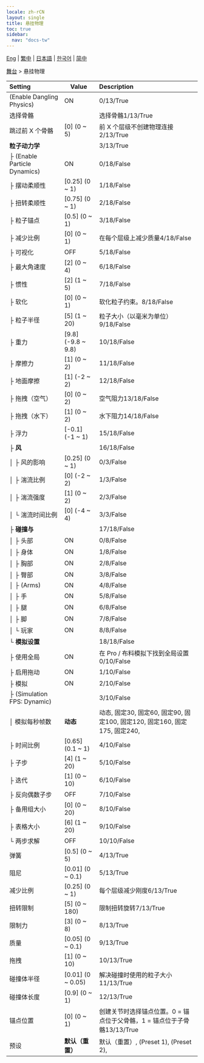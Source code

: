 ```yaml
---
locale: zh-rCN
layout: single
title: 悬挂物理
toc: true
sidebar:
  nav: "docs-tw"
---
```

[Eng](/dancexr/menu/2025.4/stage/cloth_physics) | [繁中](/tw/dancexr/menu/2025.4/stage/cloth_physics) | [日本語](/jp/dancexr/menu/2025.4/stage/cloth_physics) | [한국어](/kr/dancexr/menu/2025.4/stage/cloth_physics) | [简中](/zh/dancexr/menu/2025.4/stage/cloth_physics)

[舞台](../menu#舞台) > 悬挂物理



| Setting | Value | Description |
| :--- | --- | :--- |
| (Enable Dangling Physics) | ON | 0/13/True
| 选择骨骼 || 选择骨骼1/13/True
| 跳过前 X 个骨骼 | [0] (0 ~ 5) | 前 X 个层级不创建物理连接2/13/True
| **粒子动力学** | | 3/13/True
| ├ (Enable Particle Dynamics) | ON | 0/18/False
| ├ 摆动柔顺性 | [0.25] (0 ~ 1) | 1/18/False
| ├ 扭转柔顺性 | [0.75] (0 ~ 1) | 2/18/False
| ├ 粒子锚点 | [0.5] (0 ~ 1) | 3/18/False
| ├ 减少比例 | [0] (0 ~ 1) | 在每个层级上减少质量4/18/False
| ├ 可视化 | OFF | 5/18/False
| ├ 最大角速度 | [2] (0 ~ 4) | 6/18/False
| ├ 惯性 | [2] (1 ~ 5) | 7/18/False
| ├ 软化 | [0] (0 ~ 1) | 软化粒子约束。8/18/False
| ├ 粒子半径 | [5] (1 ~ 20) | 粒子大小（以毫米为单位）9/18/False
| ├ 重力 | [9.8] (-9.8 ~ 9.8) | 10/18/False
| ├ 摩擦力 | [1] (0 ~ 2) | 11/18/False
| ├ 地面摩擦 | [1] (-2 ~ 2) | 12/18/False
| ├ 拖拽（空气） | [0] (0 ~ 2) | 空气阻力13/18/False
| ├ 拖拽（水下） | [1] (0 ~ 2) | 水下阻力14/18/False
| ├ 浮力 | [-0.1] (-1 ~ 1) | 15/18/False
| ├ **风** | | 16/18/False
| │ ├ 风的影响 | [0.25] (0 ~ 1) | 0/3/False
| │ ├ 湍流比例 | [0] (-2 ~ 2) | 1/3/False
| │ ├ 湍流强度 | [1] (0 ~ 2) | 2/3/False
| │ └ 湍流时间比例 | [0] (-4 ~ 4) | 3/3/False
| ├ **碰撞与** | | 17/18/False
| │ ├ 头部 | ON | 0/8/False
| │ ├ 身体 | ON | 1/8/False
| │ ├ 胸部 | ON | 2/8/False
| │ ├ 臀部 | ON | 3/8/False
| │ ├ (Arms) | ON | 4/8/False
| │ ├ 手 | ON | 5/8/False
| │ ├ 腿 | ON | 6/8/False
| │ ├ 脚 | ON | 7/8/False
| │ └ 玩家 | ON | 8/8/False
| └ **模拟设置** | | 18/18/False
|   ├ 使用全局 | ON | 在 Pro / 布料模拟下找到全局设置0/10/False
|   ├ 启用拖动 | ON | 1/10/False
|   ├ 模拟 | ON | 2/10/False
|   ├ (Simulation FPS: Dynamic) || 3/10/False
|   │ 模拟每秒帧数 | **动态** | 动态, 固定30, 固定60, 固定90, 固定100, 固定120, 固定160, 固定175, 固定240,  |
|   ├ 时间比例 | [0.65] (0.1 ~ 1) | 4/10/False
|   ├ 子步 | [4] (1 ~ 20) | 5/10/False
|   ├ 迭代 | [1] (0 ~ 10) | 6/10/False
|   ├ 反向偶数子步 | OFF | 7/10/False
|   ├ 备用组大小 | [0] (0 ~ 20) | 8/10/False
|   ├ 表格大小 | [6] (1 ~ 20) | 9/10/False
|   └ 两步求解 | OFF | 10/10/False
| 弹簧 | [0.5] (0 ~ 5) | 4/13/True
| 阻尼 | [0.01] (0 ~ 0.1) | 5/13/True
| 减少比例 | [0.25] (0 ~ 1) | 每个层级减少刚度6/13/True
| 扭转限制 | [5] (0 ~ 180) | 限制扭转旋转7/13/True
| 限制力 | [3] (0 ~ 8) | 8/13/True
| 质量 | [0.05] (0 ~ 0.1) | 9/13/True
| 拖拽 | [1] (0 ~ 10) | 10/13/True
| 碰撞体半径 | [0.01] (0 ~ 0.05) | 解决碰撞时使用的粒子大小11/13/True
| 碰撞体长度 | [0.9] (0 ~ 1) | 12/13/True
| 锚点位置 | [0] (0 ~ 1) | 创建关节时选择锚点位置。0 = 锚点位于父骨骼，1 = 锚点位于子骨骼13/13/True
| 预设 | **默认（重置）** | 默认（重置）, (Preset 1), (Preset 2),  |
